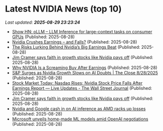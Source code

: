 # Latest NVIDIA News (top 10)
_Last updated: **2025-08-29 23:23:24**_

- [Show HN: oLLM – LLM Inference for large-context tasks on consumer GPUs](https://github.com/Mega4alik/ollm) (Published: 2025-08-28)
- [Nvidia Crushes Earnings – and Falls?](https://biztoc.com/x/ab68223c6c414e2c) (Published: 2025-08-28)
- [The Risks Lurking Behind Nvidia’s Big Earnings Beat](https://biztoc.com/x/73628fc562bd41ca) (Published: 2025-08-28)
- [Jim Cramer says faith in growth stocks like Nvidia pays off](https://biztoc.com/x/b69b8ecf329ab928) (Published: 2025-08-28)
- [Why NVIDIA Is a Screaming Buy After Earnings](https://biztoc.com/x/d1cbfb7786d60327) (Published: 2025-08-28)
- [S&P Surges as Nvidia Growth Slows on AI Doubts | The Close 8/28/2025](https://biztoc.com/x/775dfbb76a9af8dd) (Published: 2025-08-28)
- [Stock Market Today: Nasdaq Rises; Nvidia Stock Price Falls After Earnings Report — Live Updates - The Wall Street Journal](https://slashdot.org/firehose.pl?op=view&amp;id=178921724) (Published: 2025-08-28)
- [Jim Cramer says faith in growth stocks like Nvidia pays off](https://www.cnbc.com/2025/08/28/jim-cramer-growth-stocks-nvidia.html) (Published: 2025-08-28)
- [Nvidia and Google cash in on AI inference as AMD racks up losses](https://www.digitimes.com/news/a20250827PD219/ai-inference-nvidia-google-amd.html) (Published: 2025-08-28)
- [Microsoft unveils home-made ML models amid OpenAI negotiations](https://www.theregister.com/2025/08/28/microsoft_unveils_housemade_models_amid/) (Published: 2025-08-28)
